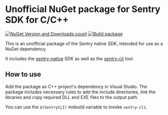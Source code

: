 
Unofficial NuGet package for Sentry SDK for C/C++
=================================================

[![NuGet Version and Downloads count](https://buildstats.info/nuget/Unofficial.Sentry.Native)](https://www.nuget.org/packages/Unofficial.Sentry.Native)  [![Build package](https://github.com/vslavik/nuget-sentry-native/actions/workflows/build-package.yml/badge.svg)](https://github.com/vslavik/nuget-sentry-native/actions/workflows/build-package.yml)

This is an unofficial package of the Sentry native SDK, intended for use as a NuGet dependency.

It includes the [sentry-native](https://github.com/getsentry/sentry-native) SDK as well as the
[sentry-cli](https://github.com/getsentry/sentry-cli) tool.


How to use
----------

Add the package as C++ project's dependency in Visual Studio. The package includes necessary rules to add the include directories, link the libraries and copy required DLL and EXE files to the output path.

You can use the `$(SentryCLI)` msbuild variable to invoke `sentry-cli`.
